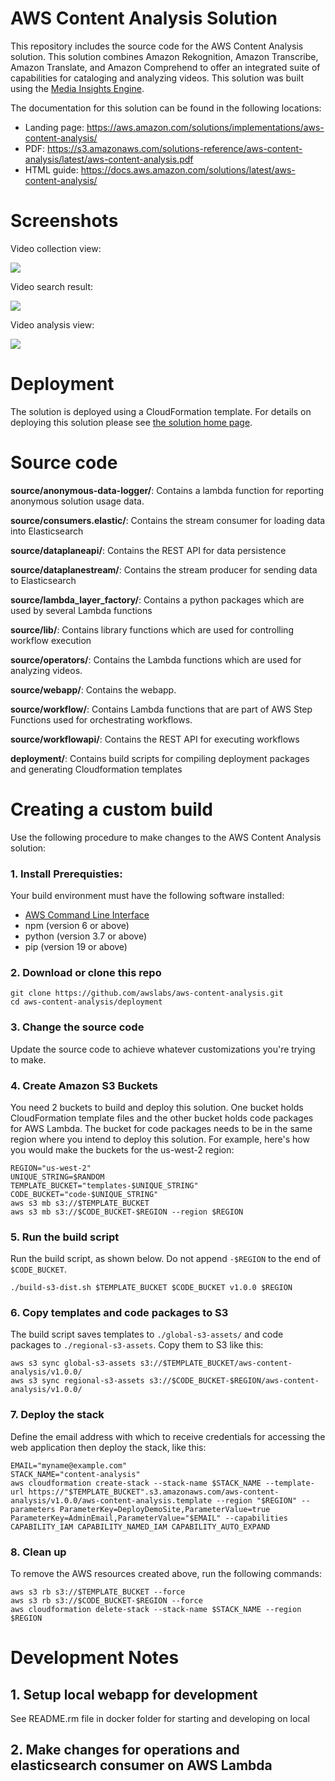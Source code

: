 # AWS Content Analysis Solution

This repository includes the source code for the AWS Content Analysis solution. This solution combines Amazon Rekognition, Amazon Transcribe, Amazon Translate, and Amazon Comprehend to offer an integrated suite of capabilities for cataloging and analyzing videos. This solution was built using the [Media Insights Engine](https://github.com/awslabs/aws-media-insights-engine).

The documentation for this solution can be found in the following locations:

* Landing page: https://aws.amazon.com/solutions/implementations/aws-content-analysis/
* PDF: https://s3.amazonaws.com/solutions-reference/aws-content-analysis/latest/aws-content-analysis.pdf
* HTML guide: https://docs.aws.amazon.com/solutions/latest/aws-content-analysis/
 
# Screenshots
 
Video collection view:

![](doc/images/collection_view.png)

Video search result:

![](doc/images/celebrity_search.png)

Video analysis view:

![](doc/images/celebrity_view.png)

# Deployment

The solution is deployed using a CloudFormation template. For details on deploying this solution please see [the solution home page](https://docs.aws.amazon.com/solutions/latest/aws-content-analysis/).

# Source code

**source/anonymous-data-logger/**:
Contains a lambda function for reporting anonymous solution usage data.

**source/consumers.elastic/**:
Contains the stream consumer for loading data into Elasticsearch

**source/dataplaneapi/**:
Contains the REST API for data persistence

**source/dataplanestream/**:
Contains the stream producer for sending data to Elasticsearch

**source/lambda_layer_factory/**:
Contains a python packages which are used by several Lambda functions

**source/lib/**:
Contains library functions which are used for controlling workflow execution

**source/operators/**:
Contains the Lambda functions which are used for analyzing videos.

**source/webapp/**:
Contains the webapp.

**source/workflow/**:
Contains Lambda functions that are part of AWS Step Functions used for orchestrating 
workflows.

**source/workflowapi/**:
Contains the REST API for executing workflows 

**deployment/**:
Contains build scripts for compiling deployment packages and generating Cloudformation 
templates

# Creating a custom build
Use the following procedure to make changes to the AWS Content Analysis solution:

### 1. Install Prerequisties:
Your build environment must have the following software installed:
* [AWS Command Line Interface](https://aws.amazon.com/cli/)
* npm (version 6 or above)
* python (version 3.7 or above)
* pip (version 19 or above)

### 2. Download or clone this repo

```
git clone https://github.com/awslabs/aws-content-analysis.git
cd aws-content-analysis/deployment
```

### 3. Change the source code

Update the source code to achieve whatever customizations you're trying to make.

### 4. Create Amazon S3 Buckets

You need 2 buckets to build and deploy this solution. One bucket holds CloudFormation template files and the other bucket holds code packages for AWS Lambda. The bucket for code packages needs to be in the same region where you intend to deploy this solution. For example, here's how you would make the buckets for the us-west-2 region:

```
REGION="us-west-2"
UNIQUE_STRING=$RANDOM
TEMPLATE_BUCKET="templates-$UNIQUE_STRING"
CODE_BUCKET="code-$UNIQUE_STRING"
aws s3 mb s3://$TEMPLATE_BUCKET
aws s3 mb s3://$CODE_BUCKET-$REGION --region $REGION
```

### 5. Run the build script

Run the build script, as shown below. Do not append `-$REGION` to the end of `$CODE_BUCKET`. 

`./build-s3-dist.sh $TEMPLATE_BUCKET $CODE_BUCKET v1.0.0 $REGION`

### 6. Copy templates and code packages to S3

The build script saves templates to `./global-s3-assets/` and code packages to `./regional-s3-assets`. Copy them to S3 like this:
```
aws s3 sync global-s3-assets s3://$TEMPLATE_BUCKET/aws-content-analysis/v1.0.0/
aws s3 sync regional-s3-assets s3://$CODE_BUCKET-$REGION/aws-content-analysis/v1.0.0/
```

### 7. Deploy the stack

Define the email address with which to receive credentials for accessing the web application then deploy the stack, like this:

```
EMAIL="myname@example.com"
STACK_NAME="content-analysis"
aws cloudformation create-stack --stack-name $STACK_NAME --template-url https://"$TEMPLATE_BUCKET".s3.amazonaws.com/aws-content-analysis/v1.0.0/aws-content-analysis.template --region "$REGION" --parameters ParameterKey=DeployDemoSite,ParameterValue=true ParameterKey=AdminEmail,ParameterValue="$EMAIL" --capabilities CAPABILITY_IAM CAPABILITY_NAMED_IAM CAPABILITY_AUTO_EXPAND
```

### 8. Clean up

To remove the AWS resources created above, run the following commands: 

```
aws s3 rb s3://$TEMPLATE_BUCKET --force
aws s3 rb s3://$CODE_BUCKET-$REGION --force
aws cloudformation delete-stack --stack-name $STACK_NAME --region $REGION
```

# Development Notes

## 1. Setup local webapp for development

See README.rm file in docker folder for starting and developing on local

## 2. Make changes for operations and elasticsearch consumer on AWS Lambda
